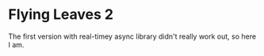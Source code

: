 # Flying Leaves 2

The first version with real-timey async library didn't really work out, so here I am.


